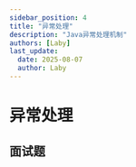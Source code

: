 ```yaml
---
sidebar_position: 4
title: "异常处理"
description: "Java异常处理机制"
authors: [Laby]
last_update:
  date: 2025-08-07
  author: Laby
---
```


# 异常处理

## 面试题 